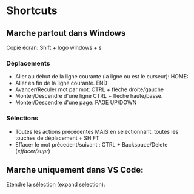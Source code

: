 # Shortcuts

## Marche partout dans Windows

Copie écran: Shift + logo windows + s

### Déplacements

* Aller au début de la ligne courante (la ligne ou est le curseur): HOME: 
* Aller en fin de la ligne courante. END
* Avancer/Reculer mot par mot: CTRL + flèche droite/gauche
* Monter/Descendre d'une ligne CTRL + flèche haute/basse.
* Monter/Descendre d'une page: PAGE UP/DOWN

### Sélections

* Toutes les actions précédentes MAIS en sélectionnant: toutes les touches de déplacement + SHIFT
* Effacer le mot précedent/suivant : CTRL + Backspace/Delete (*effacer/supr*)

## Marche uniquement dans VS Code:
Etendre la sélection (expand selection): 